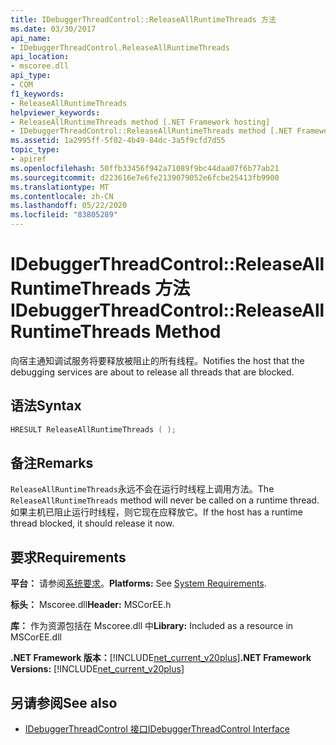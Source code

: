 ```yaml
---
title: IDebuggerThreadControl::ReleaseAllRuntimeThreads 方法
ms.date: 03/30/2017
api_name:
- IDebuggerThreadControl.ReleaseAllRuntimeThreads
api_location:
- mscoree.dll
api_type:
- COM
f1_keywords:
- ReleaseAllRuntimeThreads
helpviewer_keywords:
- ReleaseAllRuntimeThreads method [.NET Framework hosting]
- IDebuggerThreadControl::ReleaseAllRuntimeThreads method [.NET Framework hosting]
ms.assetid: 1a2995ff-5f02-4b49-84dc-3a5f9cfd7d55
topic_type:
- apiref
ms.openlocfilehash: 50ffb33456f942a71089f9bc44daa07f6b77ab21
ms.sourcegitcommit: d223616e7e6fe2139079052e6fcbe25413fb9900
ms.translationtype: MT
ms.contentlocale: zh-CN
ms.lasthandoff: 05/22/2020
ms.locfileid: "83805289"
---
```

# <a name="idebuggerthreadcontrolreleaseallruntimethreads-method"></a><span data-ttu-id="0f63d-102">IDebuggerThreadControl::ReleaseAllRuntimeThreads 方法</span><span class="sxs-lookup"><span data-stu-id="0f63d-102">IDebuggerThreadControl::ReleaseAllRuntimeThreads Method</span></span>
<span data-ttu-id="0f63d-103">向宿主通知调试服务将要释放被阻止的所有线程。</span><span class="sxs-lookup"><span data-stu-id="0f63d-103">Notifies the host that the debugging services are about to release all threads that are blocked.</span></span>  
  
## <a name="syntax"></a><span data-ttu-id="0f63d-104">语法</span><span class="sxs-lookup"><span data-stu-id="0f63d-104">Syntax</span></span>  
  
```cpp  
HRESULT ReleaseAllRuntimeThreads ( );  
```  
  
## <a name="remarks"></a><span data-ttu-id="0f63d-105">备注</span><span class="sxs-lookup"><span data-stu-id="0f63d-105">Remarks</span></span>  
 <span data-ttu-id="0f63d-106">`ReleaseAllRuntimeThreads`永远不会在运行时线程上调用方法。</span><span class="sxs-lookup"><span data-stu-id="0f63d-106">The `ReleaseAllRuntimeThreads` method will never be called on a runtime thread.</span></span> <span data-ttu-id="0f63d-107">如果主机已阻止运行时线程，则它现在应释放它。</span><span class="sxs-lookup"><span data-stu-id="0f63d-107">If the host has a runtime thread blocked, it should release it now.</span></span>  
  
## <a name="requirements"></a><span data-ttu-id="0f63d-108">要求</span><span class="sxs-lookup"><span data-stu-id="0f63d-108">Requirements</span></span>  
 <span data-ttu-id="0f63d-109">**平台：** 请参阅[系统要求](../../get-started/system-requirements.md)。</span><span class="sxs-lookup"><span data-stu-id="0f63d-109">**Platforms:** See [System Requirements](../../get-started/system-requirements.md).</span></span>  
  
 <span data-ttu-id="0f63d-110">**标头：** Mscoree.dll</span><span class="sxs-lookup"><span data-stu-id="0f63d-110">**Header:** MSCorEE.h</span></span>  
  
 <span data-ttu-id="0f63d-111">**库：** 作为资源包括在 Mscoree.dll 中</span><span class="sxs-lookup"><span data-stu-id="0f63d-111">**Library:** Included as a resource in MSCorEE.dll</span></span>  
  
 <span data-ttu-id="0f63d-112">**.NET Framework 版本：**[!INCLUDE[net_current_v20plus](../../../../includes/net-current-v20plus-md.md)]</span><span class="sxs-lookup"><span data-stu-id="0f63d-112">**.NET Framework Versions:** [!INCLUDE[net_current_v20plus](../../../../includes/net-current-v20plus-md.md)]</span></span>  
  
## <a name="see-also"></a><span data-ttu-id="0f63d-113">另请参阅</span><span class="sxs-lookup"><span data-stu-id="0f63d-113">See also</span></span>

- [<span data-ttu-id="0f63d-114">IDebuggerThreadControl 接口</span><span class="sxs-lookup"><span data-stu-id="0f63d-114">IDebuggerThreadControl Interface</span></span>](idebuggerthreadcontrol-interface.md)
